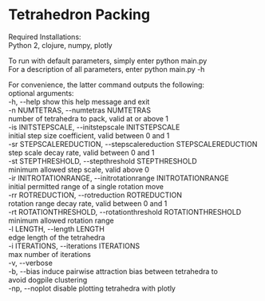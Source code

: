# Tetrahedron Packing

Required Installations:  
Python 2,
clojure,
numpy,
plotly  
  
To run with default parameters, simply enter python main.py  
For a description of all parameters, enter python main.py -h  

For convenience, the latter command outputs the following:  
optional arguments:  
  -h, --help            show this help message and exit  
  -n NUMTETRAS, --numtetras NUMTETRAS  
                        number of tetrahedra to pack, valid at or above 1  
  -is INITSTEPSCALE, --initstepscale INITSTEPSCALE  
                        initial step size coefficient, valid between 0 and 1  
  -sr STEPSCALEREDUCTION, --stepscalereduction STEPSCALEREDUCTION  
                        step scale decay rate, valid between 0 and 1  
  -st STEPTHRESHOLD, --stepthreshold STEPTHRESHOLD  
                        minimum allowed step scale, valid above 0  
  -ir INITROTATIONRANGE, --initrotationrange INITROTATIONRANGE  
                        initial permitted range of a single rotation move  
  -rr ROTREDUCTION, --rotreduction ROTREDUCTION  
                        rotation range decay rate, valid between 0 and 1  
  -rt ROTATIONTHRESHOLD, --rotationthreshold ROTATIONTHRESHOLD  
                        minimum allowed rotation range  
  -l LENGTH, --length LENGTH  
                        edge length of the tetrahedra  
  -i ITERATIONS, --iterations ITERATIONS  
                        max number of iterations  
  -v, --verbose  
  -b, --bias            induce pairwise attraction bias between tetrahedra to  
                        avoid dogpile clustering  
  -np, --noplot         disable plotting tetrahedra with plotly  